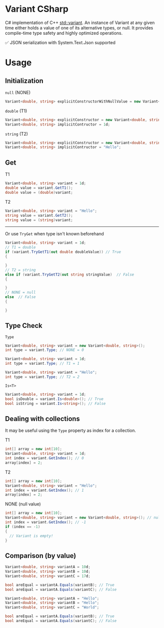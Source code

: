 # Variant CSharp

C# implementation of C++ [std::variant](https://en.cppreference.com/w/cpp/utility/variant). An instance of Variant at any given time either holds a value of one of its alternative types, or null. It provides compile-time type safety and highly optimized operations.

✅ JSON serialization with System.Text.Json supported

# Usage

## Initialization

`null` (NONE)
```cs
Variant<double, string> explicitConstructorWithNullValue = new Variant<double, string>();
```

`double` (T1)
```cs
Variant<double, string> explicitConstructor = new Variant<double, string>(1d);
Variant<double, string> implicitContructor = 1d;
```

`string` (T2)
```cs
Variant<double, string> explicitConstructor = new Variant<double, string>("Hello");
Variant<double, string> implicitContructor = "Hello";
```

## Get

T1
```cs
Variant<double, string> variant = 1d;
double value = variant.GetT1();
double value = (double)variant;
```

T2
```cs
Variant<double, string> variant = "Hello";
string value = variant.GetT2();
string value = (string)variant;
```

---

Or use `TryGet` when type isn't known beforehand
```cs
Variant<double, string> variant = 1d;
// T1 = double
if (variant.TryGetT1(out double doubleValue)) // True
{

}
// T2 = string
else if (variant.TryGetT2(out string stringValue)  // False
{

}
// NONE = null
else  // False
{

}
```

## Type Check

`Type`
```cs
Variant<double, string> variant = new Variant<double, string>();
int type = variant.Type; // NONE = 0
```

```cs
Variant<double, string> variant = 1d;
int type = variant.Type; // T1 = 1
```

```cs
Variant<double, string> variant = "Hello";
int type = variant.Type; // T2 = 2
```

`Is<T>`
```cs
Variant<double, string> variant = 1d;
bool isDouble = variant.Is<double>(); // True
bool isString = variant.Is<string>(); // False
```

## Dealing with collections

It may be useful using the `Type` property as index for a collection.

T1
```cs
int[] array = new int[10];
Variant<double, string> variant = 1d;
int index = variant.GetIndex(); // 0
array[index] = 2;
```

T2
```cs
int[] array = new int[10];
Variant<double, string> variant = "Hello";
int index = variant.GetIndex(); // 1
array[index] = 2;
```

NONE (null value)
```cs
int[] array = new int[10];
Variant<double, string> variant = new Variant<double, string>(); // null
int index = variant.GetIndex(); // -1
if (index == -1)
{
  // Variant is empty!
}
```

## Comparison (by value)

```cs
Variant<double, string> variantA = 10d;
Variant<double, string> variantB = 10d;
Variant<double, string> variantC = 17d;

bool areEqual = variantA.Equals(variantB); // True
bool areEqual = variantA.Equals(variantC); // False
```

```cs
Variant<double, string> variantA = "Hello";
Variant<double, string> variantB = "Hello";
Variant<double, string> variantC = "World";

bool areEqual = variantA.Equals(variantB); // True
bool areEqual = variantA.Equals(variantC); // False
```
